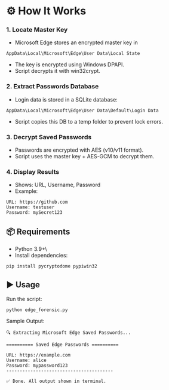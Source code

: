 # ⚙️ How It Works
### 1. Locate Master Key
* Microsoft Edge stores an encrypted master key in
```
AppData\Local\Microsoft\Edge\User Data\Local State
```
* The key is encrypted using Windows DPAPI.
* Script decrypts it with win32crypt.

### 2. Extract Passwords Database
* Login data is stored in a SQLite database:
```
AppData\Local\Microsoft\Edge\User Data\Default\Login Data
```
* Script copies this DB to a temp folder to prevent lock errors.

### 3. Decrypt Saved Passwords
* Passwords are encrypted with AES (v10/v11 format).
* Script uses the master key + AES-GCM to decrypt them.

### 4. Display Results
* Shows: URL, Username, Password
* Example:
```
URL: https://github.com
Username: testuser
Password: mySecret123
```

## 📦 Requirements

* Python 3.9+\
* Install dependencies:
```
pip install pycryptodome pypiwin32
```
## ▶️ Usage
Run the script:
```
python edge_forensic.py
```
Sample Output:
```
🔍 Extracting Microsoft Edge Saved Passwords...

========== Saved Edge Passwords ==========

URL: https://example.com
Username: alice
Password: mypassword123
----------------------------------------

✅ Done. All output shown in terminal.
```
